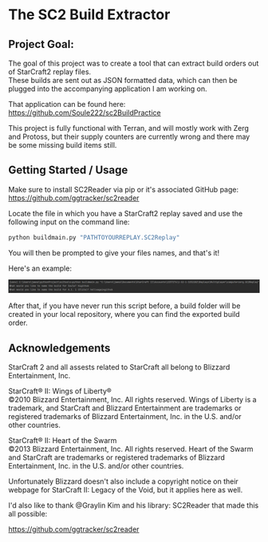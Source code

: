 <h1>The SC2 Build Extractor</h1>

Project Goal:
---
The goal of this project was to create a tool that can extract build orders out of 
StarCraft2 replay files.<br> These builds are sent out as JSON formatted data, which can then be
plugged into the accompanying application I am working on. 

That application can be found here:  
https://github.com/Soule222/sc2BuildPractice

This project is fully functional with Terran, and will mostly work with Zerg and Protoss, but
their supply counters are currently wrong and there may be some missing build items still. 

**Getting Started / Usage**
---

Make sure to install SC2Reader via pip or it's associated GitHub page:   
https://github.com/ggtracker/sc2reader

Locate the file in which you have a StarCraft2 replay saved and use the following input on the command line:

  ```sh
  python buildmain.py "PATHTOYOURREPLAY.SC2Replay"
  ```
You will then be prompted to give your files names, and that's it!

Here's an example:

![example-screenshot]

After that, if you have never run this script before, a build folder
will be created in your local repository, where you can find the 
exported build order. 

**Acknowledgements**
---
StarCraft 2 and all assests related to StarCraft all belong to Blizzard Entertainment, Inc.

StarCraft® II: Wings of Liberty®<br>
©2010 Blizzard Entertainment, Inc. All rights reserved. Wings of Liberty is a trademark, and StarCraft and Blizzard Entertainment are trademarks or registered trademarks of Blizzard Entertainment, Inc. in the U.S. and/or other countries.

StarCraft® II: Heart of the Swarm<br>
©2013 Blizzard Entertainment, Inc. All rights reserved. Heart of the Swarm and StarCraft are trademarks or registered trademarks of Blizzard Entertainment, Inc. in the U.S. and/or other countries.

Unfortunately Blizzard doesn't also include a copyright notice on their webpage for StarCraft II: Legacy of the Void, but it applies here as well.

I'd also like to thank @Graylin Kim and his library: SC2Reader that made this all possible:

https://github.com/ggtracker/sc2reader

[example-screenshot]: buildextractor/images/screenshot.png